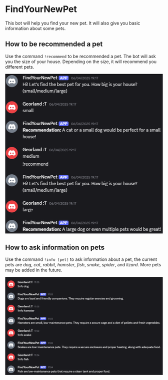 # FindYourNewPet
This bot will help you find your new pet. It will also give you basic information about some pets.

## How to be recommended a pet
Use the command `!recommend` to be recommended a pet. The bot will ask you the size of your house. Depending on the size, it will recommend you different pets.

![](https://raw.githubusercontent.com/AKodlandUser/FindYourNewPet/refs/heads/main/recommend.png)

## How to ask information on pets
Use the command `!info [pet]` to ask information about a pet, the current pets are *dog*, *cat*, *rabbit*, *hamster*, *fish*, *snake*, *spider*, and *lizard*. More pets may be added in the future.

![](https://raw.githubusercontent.com/AKodlandUser/FindYourNewPet/refs/heads/main/info.png)
